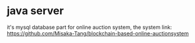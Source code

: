 # java server
it's mysql database part for online auction system, the system link: https://github.com/Misaka-Tang/blockchain-based-online-auctionsystem
